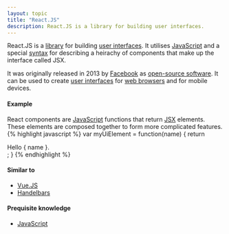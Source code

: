 ```yaml
---
layout: topic
title: "React.JS"
description: React.JS is a library for building user interfaces.
---
```


React.JS is a [library](/library) for building [user interfaces](ui). It utilises [JavaScript](javascript) and a special [syntax](syntax) for describing a heirachy of components that make up the interface called JSX.

It was originally released in 2013 by [Facebook](https://facebook.com) as [open-source software](oss). It can be used to create [user interfaces](ui) for [web browsers](web-browser) and for mobile devices.

#### Example
React components are [JavaScript](javascript) functions that return [JSX](jsx) elements. These elements are composed together to form more complicated features.
{% highlight javascript %}
var myUiElement = function(name) {
    return <div>Hello { name }.</div>;
}
{% endhighlight %}

#### Similar to
- [Vue.JS](vuejs)
- [Handelbars](handelbars)

#### Prequisite knowledge
- [JavaScript](javascript)